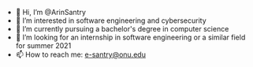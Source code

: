 - 👋 Hi, I’m @ArinSantry
- 👀 I’m interested in software engineering and cybersecurity
- 🌱 I’m currently pursuing a bachelor's degree in computer science
- 💞️ I’m looking for an internship in software engineering or a similar field for summer 2021
- 📫 How to reach me: e-santry@onu.edu

<!---
ArinSantry/ArinSantry is a ✨ special ✨ repository because its `README.md` (this file) appears on your GitHub profile.
You can click the Preview link to take a look at your changes.
--->
